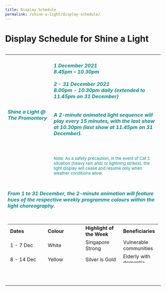 ```yaml
---
title: Display Schedule
permalink: /shine-a-light/display-schedule/
---
```

# Display Schedule for Shine a Light

<table class="table-v">
<table style="width:100%">
    <tr>
    <td>
     <h5><font color="darkcyan"><b>Shine a Light @ The Promontory</b></font></h5>
     <br>
    </td>
    <td>
      <h5><font color="darkcyan">1 December 2021</font><br><font color="darkcyan">8.45pm – 10.30pm </font><br><br><font color="darkcyan">2 - 31 December 2021</font>
      <font color="darkcyan"><br>8.00pm - 10.30pm daily (extended to 11.45pm on 31 December)</font>
      <br>
      <br>
      <font color="darkcyan"><br>A 2-minute animated light sequence will play every 15 minutes, with the last show at 10.30pm (last show at 11.45pm on 31 December).</font></h5>
      <br>
      <small><font color="darkcyan"><br>Note: As a safety precaution, in the event of Cat 1 situation (heavy rain and/ or lightning strikes), the light display will cease and resume only when weather conditions allow.</font></small>
      <br>	
<div>&nbsp;</div>
</td>
</tr>
<tr style="height: 69px;">
<td style="height: 69px;" colspan="2">
<h5><span style="color: darkcyan;"> From 1 to 31 December, the 2-minute animation will feature hues of the respective weekly programme colours within the light choreography. </span></h5>
</td>
</tr>
<tr>
<td style="width: 537.984px;" colspan="2">
<table style="height: 126px; width: 100%; border-collapse: collapse; border-style: hidden;" border="0">
<tbody>
<tr style="height: 36px;">
<td style="width: 25%; height: 36px;"><strong>Dates</strong></td>
<td style="width: 25%; height: 36px;"><strong>Colour</strong></td>
<td style="width: 25%; height: 36px;"><strong>Highlight of the Week</strong></td>
<td style="width: 25%; height: 36px;"><strong>Beneficiaries</strong></td>
</tr>
<tr style="height: 18px;">
<td style="width: 25%; height: 18px;">1 - 7 Dec</td>
<td style="width: 25%; height: 18px;">White</td>
<td style="width: 25%; height: 18px;">Singapore Strong</td>
<td style="width: 25%; height: 18px;">Vulnerable communities</td>
</tr>
<tr style="height: 18px;">
<td style="width: 25%; height: 18px;">8 - 14 Dec</td>
<td style="width: 25%; height: 18px;">Yellow</td>
<td style="width: 25%; height: 18px;">Silver is Gold</td>
<td class="tg-3x3l" style="width: 25%;">Elderly with dementia</td>
</tr>
<tr style="height: 18px;">
<td style="width: 25%; height: 18px;">15 - 21 Dec</td>
<td style="width: 25%; height: 18px;">Amber</td>
<td style="width: 25%; height: 18px;">Scaffold</td>
<td style="width: 25%; height: 18px;">Migrant workers</td>
</tr>
<tr style="height: 18px;">
<td style="width: 25%; height: 18px;">22 - 28 Dec</td>
<td style="width: 25%; height: 18px;">Cyan</td>
<td class="tg-3x3l" style="width: 25%;">Muslim Mas BlueStar*</td>
<td class="tg-3x3l" style="width: 25%;">Youth mental health</td>
</tr>
<tr style="height: 18px;">
<td style="width: 25%; height: 18px;">29 - 31 Dec</td>
<td style="width: 25%; height: 18px;">Magenta</td>
<td class="tg-3x3l" style="width: 25%;">Singapore Together</td>
<td class="tg-3x3l" style="width: 25%;">Emerging needs</td>
</tr>
</tbody>
</table>
<h5><span style="color: darkcyan;">&nbsp;</span></h5>
</td>
</tr>
</table>